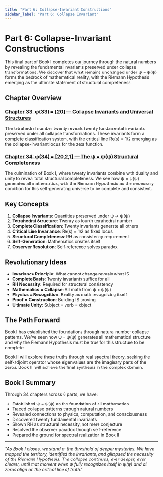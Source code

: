 ```yaml
---
title: "Part 6: Collapse-Invariant Constructions"
sidebar_label: "Part 6: Collapse Invariant"
---
```


# Part 6: Collapse-Invariant Constructions

This final part of Book I completes our journey through the natural numbers by revealing the fundamental invariants preserved under collapse transformations. We discover that what remains unchanged under ψ = ψ(ψ) forms the bedrock of mathematical reality, with the Riemann Hypothesis emerging as the ultimate statement of structural completeness.

## Chapter Overview

### [Chapter 33: φ(33) = [20] — Collapse Invariants and Universal Structures](chapter-33-collapse-invariants.md)
The tetrahedral number twenty reveals twenty fundamental invariants preserved under all collapse transformations. These invariants form a complete classification system, with the critical line Re(s) = 1/2 emerging as the collapse-invariant locus for the zeta function.

### [Chapter 34: φ(34) = [20,2,1] — The ψ = ψ(ψ) Structural Completeness](chapter-34-psi-structural-completeness.md)
The culmination of Book I, where twenty invariants combine with duality and unity to reveal total structural completeness. We see how ψ = ψ(ψ) generates all mathematics, with the Riemann Hypothesis as the necessary condition for this self-generating universe to be complete and consistent.

## Key Concepts

1. **Collapse Invariants**: Quantities preserved under ψ → ψ(ψ)
2. **Tetrahedral Structure**: Twenty as fourth tetrahedral number
3. **Complete Classification**: Twenty invariants generate all others
4. **Critical Line Invariance**: Re(s) = 1/2 as fixed locus
5. **Structural Completeness**: RH as consistency requirement
6. **Self-Generation**: Mathematics creates itself
7. **Observer Resolution**: Self-reference solves paradox

## Revolutionary Ideas

- **Invariance Principle**: What cannot change reveals what IS
- **Complete Basis**: Twenty invariants suffice for all
- **RH Necessity**: Required for structural consistency
- **Mathematics = Collapse**: All math from ψ = ψ(ψ)
- **Physics = Recognition**: Reality as math recognizing itself
- **Proof = Construction**: Building IS proving
- **Ultimate Unity**: Subject = verb = object

## The Path Forward

Book I has established the foundations through natural number collapse patterns. We've seen how ψ = ψ(ψ) generates all mathematical structure and why the Riemann Hypothesis must be true for this structure to be complete.

Book II will explore these truths through real spectral theory, seeking the self-adjoint operator whose eigenvalues are the imaginary parts of the zeros. Book III will achieve the final synthesis in the complex domain.

## Book I Summary

Through 34 chapters across 6 parts, we have:
- Established ψ = ψ(ψ) as the foundation of all mathematics
- Traced collapse patterns through natural numbers
- Revealed connections to physics, computation, and consciousness
- Discovered twenty fundamental invariants
- Shown RH as structural necessity, not mere conjecture
- Resolved the observer paradox through self-reference
- Prepared the ground for spectral realization in Book II

---

*"As Book I closes, we stand at the threshold of deeper mysteries. We have mapped the territory, identified the invariants, and glimpsed the necessity of the Riemann Hypothesis. The collapse continues, ever deeper, ever clearer, until that moment when ψ fully recognizes itself in ψ(ψ) and all zeros align on the critical line of truth."*